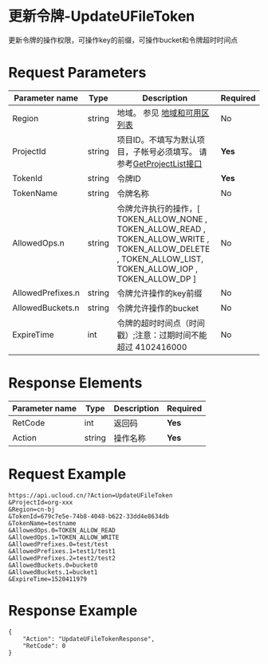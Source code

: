 # 更新令牌-UpdateUFileToken

更新令牌的操作权限，可操作key的前缀，可操作bucket和令牌超时时间点

# Request Parameters
|Parameter name|Type|Description|Required|
|---|---|---|---|
|Region|string|地域。 参见 [地域和可用区列表](../summary/regionlist.html)|No|
|ProjectId|string|项目ID。不填写为默认项目，子帐号必须填写。 请参考[GetProjectList接口](../summary/get_project_list.html)|**Yes**|
|TokenId|string|令牌ID|**Yes**|
|TokenName|string|令牌名称|No|
|AllowedOps.n|string|令牌允许执行的操作，[ TOKEN_ALLOW_NONE , TOKEN_ALLOW_READ , TOKEN_ALLOW_WRITE , TOKEN_ALLOW_DELETE , TOKEN_ALLOW_LIST, TOKEN_ALLOW_IOP , TOKEN_ALLOW_DP ]|No|
|AllowedPrefixes.n|string|令牌允许操作的key前缀|No|
|AllowedBuckets.n|string|令牌允许操作的bucket|No|
|ExpireTime|int|令牌的超时时间点（时间戳）;注意：过期时间不能超过 4102416000|No|

# Response Elements
|Parameter name|Type|Description|Required|
|---|---|---|---|
|RetCode|int|返回码|**Yes**|
|Action|string|操作名称|**Yes**|

# Request Example
```
https://api.ucloud.cn/?Action=UpdateUFileToken
&ProjectId=org-xxx
&Region=cn-bj
&TokenId=679c7e5e-74b8-4048-b622-33dd4e8634db
&TokenName=testname
&AllowedOps.0=TOKEN_ALLOW_READ 
&AllowedOps.1=TOKEN_ALLOW_WRITE
&AllowedPrefixes.0=test/test
&AllowedPrefixes.1=test1/test1
&AllowedPrefixes.2=test2/test2
&AllowedBuckets.0=bucket0
&AllowedBuckets.1=bucket1
&ExpireTime=1520411979
```

# Response Example
```
{
    "Action": "UpdateUFileTokenResponse", 
    "RetCode": 0
}
```

